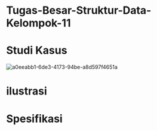 # Tugas-Besar-Struktur-Data-Kelompok-11

# Studi Kasus
![a0eeabb1-6de3-4173-94be-a8d597f4651a](https://user-images.githubusercontent.com/101196498/209756871-cf9f7238-1a2f-4c38-8851-c5d938c5d54d.jpg)

# ilustrasi

# Spesifikasi

